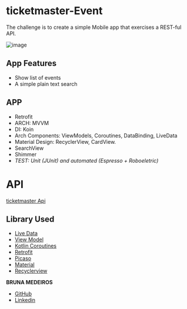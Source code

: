# ticketmaster-Event

The challenge is to create a simple Mobile app that exercises a REST-ful API.

![image](https://github.com/BruMedeiross/ticketmaster_api/assets/62109684/7cc09ed0-5515-445c-8b85-0c81972f33ff)


## App Features
* Show list of events
* A simple plain text search

## APP 
- Retrofit
- ARCH: MVVM
- DI: Koin
- Arch Components: ViewModels, Coroutines, DataBinding, LiveData
- Material Design: RecyclerView, CardView.
- SearchView
- Shimmer
- *TEST: Unit (JUnit) and automated (Espresso + Roboeletric)*


# API 
[ticketmaster Api](https://developer.ticketmaster.com/products-and-docs/apis/discovery-api/v2//)

## Library Used
* [Live Data](https://developer.android.com/topic/libraries/architecture/livedata)
* [View Model](https://developer.android.com/topic/libraries/architecture/viewmodel)
* [Kotlin Coroutines](https://developer.android.com/kotlin/coroutines)
* [Retrofit](https://square.github.io/retrofit/)
* [Picaso](https://square.github.io/picasso/)
* [Material](https://material.io/develop/android)
* [Recyclerview](https://developer.android.com/guide/topics/ui/layout/recyclerview)


**BRUNA MEDEIROS**
* [GitHub](https://github.com/BruMedeiross)
* [Linkedin](https://www.linkedin.com/in/bruna-medeiros-dos-santos/)
